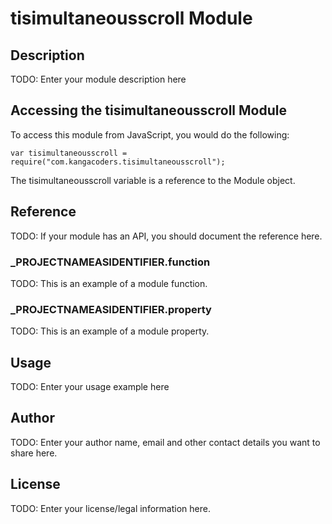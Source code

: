 # tisimultaneousscroll Module

## Description

TODO: Enter your module description here

## Accessing the tisimultaneousscroll Module

To access this module from JavaScript, you would do the following:

	var tisimultaneousscroll = require("com.kangacoders.tisimultaneousscroll");

The tisimultaneousscroll variable is a reference to the Module object.	

## Reference

TODO: If your module has an API, you should document
the reference here.

### ___PROJECTNAMEASIDENTIFIER__.function

TODO: This is an example of a module function.

### ___PROJECTNAMEASIDENTIFIER__.property

TODO: This is an example of a module property.

## Usage

TODO: Enter your usage example here

## Author

TODO: Enter your author name, email and other contact
details you want to share here. 

## License

TODO: Enter your license/legal information here.
